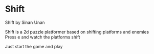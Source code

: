 # Shift

Shift
by Sinan Unan

Shift is a 2d puzzle platformer based on shifting platforms and enemies
Press e and watch the platforms shift

Just start the game and play
